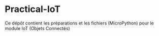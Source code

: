 # Practical-IoT
Ce dépôt contient les préparations et les fichiers (MicroPython) pour le module IoT (Objets Connectés)





